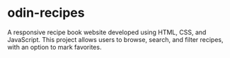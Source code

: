# odin-recipes
A responsive recipe book website developed using HTML, CSS, and JavaScript. This project allows users to browse, search, and filter recipes, with an option to mark favorites.
